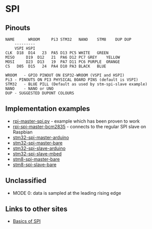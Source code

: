 # SPI

## Pinouts

```
NAME	  WROOM		Pi3	STM32	NANO	STM8	DUP	DUP
	---------
	VSPI HSPI
CLK	 D18  D14	23	PA5	D13	PC5	WHITE	GREEN
MISO	 D19  D12	21	PA6	D12	PC7	GREY	YELLOW
MOSI	 D23  D13	19	PA7	D11	PC6	PURPLE	ORANGE
CS	 D05  D15	24	PA4	D10	PA3	BLACK	BLUE

WROOM	- GPIO PINOUT ON ESP32-WROOM (VSPI and HSPI)
Pi3	- PINOUTS ON PI3 PHYSICAL BOARD PINS (default is VSPI)
STM32	- BLUE PILL (Default as used by stm-spi-slave example)
NANO	- NANO or UNO
DUP	- SUGGESTED DUPONT COLOURS
```

## Implementation examples

* [rpi-master-spi.py](rpi-master-spi.py) - example which has been proven to work
* [rpi-spi-master-bcm2835](rpi-spi-master-bcm2835) - connects to the regular SPI slave on Raspbian
* [stm32-spi-master-arduino](stm32-spi-master-arduino)
* [stm32-spi-master-bare](../stm32/bare/stm32-spi-master-bare)
* [stm32-spi-slave-arduino](stm32-sp-slave)
* [stm32-spi-slave-mbed](https://os.mbed.com/users/blippy/code/spi-slave/)
* [stm8-spi-master-bare](../stm8s103f3p6/bare/08-spi-master)
* [stm8-spi-slave-bare](../stm8s103f3p6/bare/09-spi-slave)


## Unclassified

* MODE 0: data is sampled at the leading rising edge


## Links to other sites

* [Basics of SPI](https://www.electronicshub.org/basics-serial-peripheral-interface-spi/)
